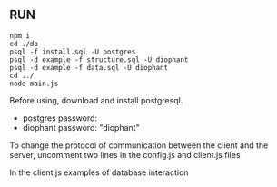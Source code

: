 ## RUN 

```
npm i
cd ./db
psql -f install.sql -U postgres
psql -d example -f structure.sql -U diophant
psql -d example -f data.sql -U diophant
cd ../
node main.js
```

Before using, download and install postgresql.
- postgres password: <your-password>
- diophant password: "diophant"

To change the protocol of communication between the client and the server, 
uncomment two lines in the config.js and client.js files

In the client.js examples of database interaction
